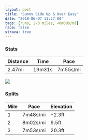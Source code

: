 ```yaml
---
layout: post
title: "Sunny Side Up & Over Easy"
date: "2018-06-07 11:27:00"
tags: [runs, 2-3 miles, <8m00s/mi]
race: false
strava: true
---
```


### Stats

| Distance | Time | Pace |
|----------|------|------|
|2.47mi|19m31s|7m55s/mi|

<img src='https://maps.googleapis.com/maps/api/staticmap?maptype=roadmap&path=enc:cgnwF`hpbMu@mN_HmH{CHcAqBae@eNy|@uJoDvB_HjLcEbAyLx^jKbKgD`P&key=AIzaSyC1MId7bFpkLXNAaYhBSTb8jLyiSqzbDtM&size=800x800&markers=color:yellow|label:S|40.71042,-73.98033&markers=color:green|label:F|40.733599999999996,-73.98437'>

### Splits

| Mile | Pace | Elevation |
|------|------|-----------|
|1|7m48s/mi|-2.3ft|
|2|8m02s/mi|9.5ft|
|3|7m53s/mi|20.3ft|
